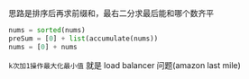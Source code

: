 思路是排序后再求前缀和，最右二分求最后能和哪个数齐平

```Python
nums = sorted(nums)
preSum = [0] + list(accumulate(nums))
nums = [0] + nums
```

`k次加1操作最大化最小值`
就是 load balancer 问题(amazon last mile)
